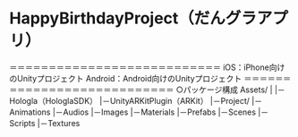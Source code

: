 # HappyBirthdayProject（だんグラアプリ）
＝＝＝＝＝＝＝＝＝＝＝＝＝＝＝＝＝＝＝＝＝＝＝＝＝＝＝
iOS：iPhone向けのUnityプロジェクト
Android：Android向けのUnityプロジェクト
＝＝＝＝＝＝＝＝＝＝＝＝＝＝＝＝＝＝＝＝＝＝＝＝＝＝＝
○パッケージ構成
Assets/
   |
   |－Hologla（HologlaSDK）
   |－UnityARKitPlugin（ARKit）
   |－Project/
          |－Animations
          |－Audios
          |－Images
          |－Materials
          |－Prefabs
          |－Scenes
          |－Scripts
          |－Textures
